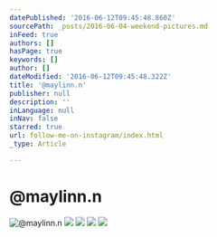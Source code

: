 ```yaml
---
datePublished: '2016-06-12T09:45:48.860Z'
sourcePath: _posts/2016-06-04-weekend-pictures.md
inFeed: true
authors: []
hasPage: true
keywords: []
author: []
dateModified: '2016-06-12T09:45:48.322Z'
title: '@maylinn.n'
publisher: null
description: ''
inLanguage: null
inNav: false
starred: true
url: follow-me-on-instagram/index.html
_type: Article

---
```

# @maylinn.n
![@maylinn.n](https://s3-us-west-2.amazonaws.com/the-grid-img/p/bc355adb295c31ab3a08b3e2c3725808c436d2e7.jpg)
![](https://the-grid-user-content.s3-us-west-2.amazonaws.com/f1acb0ab-c041-4e2b-8c91-51e692825027.jpg)
![](https://s3-us-west-2.amazonaws.com/the-grid-img/p/a654c9ff6cc8dde83a529528bc97d7acea104d14.jpg)
![](https://s3-us-west-2.amazonaws.com/the-grid-img/p/f471c016acdc0bdf1354072d8a09d19b3a6b4278.jpg)
![](https://the-grid-user-content.s3-us-west-2.amazonaws.com/bf9c9884-0ae5-4ef4-8853-70ffbf1d1fb3.jpg)